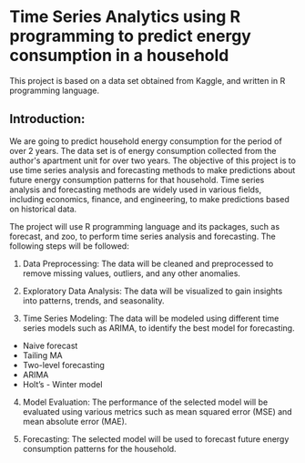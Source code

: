 # Time Series Analytics using R programming to predict energy consumption in a household

This project is based on a data set obtained from Kaggle, and written in R programming language.

## Introduction:

We are going to predict household energy consumption for the period of over 2 years.
The data set is of energy consumption collected from the author's apartment unit for over two years. The objective of this project is to use time series analysis and forecasting methods to make predictions about future energy consumption patterns for that household. Time series analysis and forecasting methods are widely used in various fields, including economics, finance, and engineering, to make predictions based on historical data.

The project will use R programming language and its packages, such as forecast, and zoo, to perform time series analysis and forecasting. The following steps will be followed:

1. Data Preprocessing: The data will be cleaned and preprocessed to remove missing values, outliers, and any other anomalies.

2. Exploratory Data Analysis: The data will be visualized to gain insights into patterns, trends, and seasonality.

3. Time Series Modeling: The data will be modeled using different time series models such as ARIMA, to identify the best model for forecasting.

- Naive forecast
- Tailing MA
- Two-level forecasting
- ARIMA
- Holt’s - Winter model

4. Model Evaluation: The performance of the selected model will be evaluated using various metrics such as mean squared error (MSE) and mean absolute error (MAE).

5. Forecasting: The selected model will be used to forecast future energy consumption patterns for the household.
